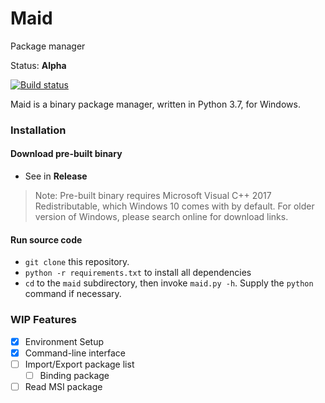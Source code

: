 # Maid
Package manager

Status: **Alpha**

[![Build status](https://ci.appveyor.com/api/projects/status/isl3y0bxqk8kr2ls?svg=true)](https://ci.appveyor.com/project/dungwinux/maid)

Maid is a binary package manager, written in Python 3.7, for Windows.



### Installation

#### Download pre-built binary

- See in **Release**

> Note: Pre-built binary requires Microsoft Visual C++ 2017 Redistributable, which Windows 10 comes with by default. For older version of Windows, please search online for download links.


#### Run source code

- `git clone` this repository.
- `python -r requirements.txt` to install all dependencies
- `cd` to the `maid` subdirectory, then invoke `maid.py -h`. Supply the `python` command if necessary.


### WIP Features

- [x] Environment Setup
- [x] Command-line interface
- [ ] Import/Export package list
    - [ ] Binding package
- [ ] Read MSI package
